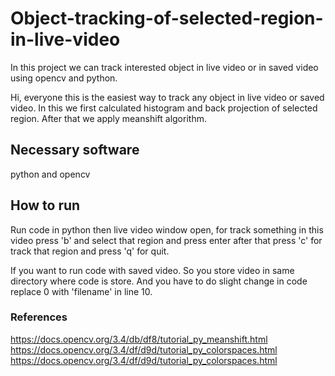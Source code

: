 # Object-tracking-of-selected-region-in-live-video 

In this project we can track interested object in live video or in saved video using opencv and python.


Hi, everyone this is the easiest way to track any object in live video or saved video. In this we first calculated histogram and back projection of selected region.
After that we apply meanshift algorithm.

## Necessary software
python and opencv

## How to run
Run code in python then live video window open, for track something in this video press 'b' and select that region and press enter after that press 'c' for track that region and press 'q' for quit.

If you want to run code with saved video. So you store video in same directory where code is store. And you have to do slight change in code replace 0 with 'filename' in line 10.

### References
https://docs.opencv.org/3.4/db/df8/tutorial_py_meanshift.html
https://docs.opencv.org/3.4/df/d9d/tutorial_py_colorspaces.html
https://docs.opencv.org/3.4/df/d9d/tutorial_py_colorspaces.html
